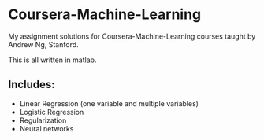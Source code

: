 # Coursera-Machine-Learning

My assignment solutions for Coursera-Machine-Learning courses taught by Andrew Ng, Stanford.

This is all written in matlab.

## Includes:

* Linear Regression (one variable and multiple variables)
* Logistic Regression
* Regularization
* Neural networks
